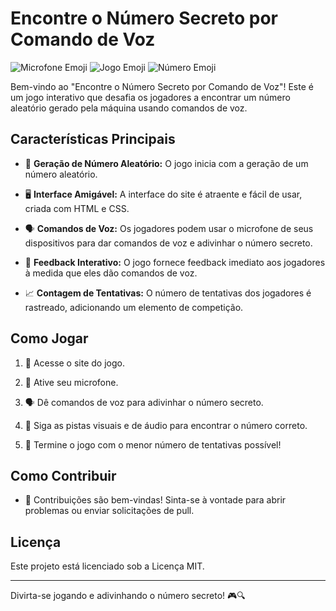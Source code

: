 # Encontre o Número Secreto por Comando de Voz

![Microfone Emoji](microfone.png) ![Jogo Emoji](jogo.png) ![Número Emoji](número.png)

Bem-vindo ao "Encontre o Número Secreto por Comando de Voz"! Este é um jogo interativo que desafia os jogadores a encontrar um número aleatório gerado pela máquina usando comandos de voz.

## Características Principais

- 🎲 **Geração de Número Aleatório:** O jogo inicia com a geração de um número aleatório.

- 🖥️ **Interface Amigável:** A interface do site é atraente e fácil de usar, criada com HTML e CSS.

- 🗣️ **Comandos de Voz:** Os jogadores podem usar o microfone de seus dispositivos para dar comandos de voz e adivinhar o número secreto.

- 📣 **Feedback Interativo:** O jogo fornece feedback imediato aos jogadores à medida que eles dão comandos de voz.

- 📈 **Contagem de Tentativas:** O número de tentativas dos jogadores é rastreado, adicionando um elemento de competição.

## Como Jogar

1. 🚀 Acesse o site do jogo.

2. 🎤 Ative seu microfone.

3. 🗣️ Dê comandos de voz para adivinhar o número secreto.

4. 🧐 Siga as pistas visuais e de áudio para encontrar o número correto.

5. 🥳 Termine o jogo com o menor número de tentativas possível!


## Como Contribuir

- 🌟 Contribuições são bem-vindas! Sinta-se à vontade para abrir problemas ou enviar solicitações de pull.

## Licença

Este projeto está licenciado sob a Licença MIT.

---

Divirta-se jogando e adivinhando o número secreto! 🎮🔍
